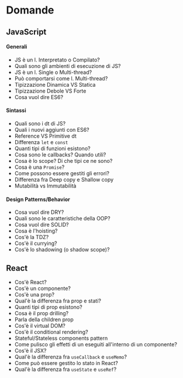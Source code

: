 # Domande

## JavaScript

#### Generali

- JS è un l. Interpretato o Compilato?
- Quali sono gli ambienti di esecuzione di JS?
- JS è un l. Single o Multi-thread?
- Può comportarsi come l. Multi-thread?
- Tipizzazione Dinamica VS Statica
- Tipizzazione Debole VS Forte
- Cosa vuol dire ES6?

#### Sintassi

- Quali sono i dt di JS?
- Quali i nuovi aggiunti con ES6?
- Reference VS Primitive dt
- Differenza `let` e `const`
- Quanti tipi di funzioni esistono?
- Cosa sono le callbacks? Quando utili?
- Cosa è lo scope? Di che tipi ce ne sono?
- Cosa è una `Promise`?
- Come possono essere gestiti gli errori?
- Differenza fra Deep copy e Shallow copy
- Mutabilità vs Immutabilità

#### Design Patterns/Behavior

- Cosa vuol dire DRY?
- Quali sono le caratteristiche della OOP?
- Cosa vuol dire SOLID?
- Cosa è l'hoisting?
- Cos'è la TDZ?
- Cos'è il currying?
- Cos'è lo shadowing (o shadow scope)?

## React

- Cos'è React?
- Cos'è un componente?
- Cos'è una prop?
- Qual'è la differenza fra prop e stati?
- Quanti tipi di prop esistono?
- Cosa è il prop drilling?
- Parla della children prop
- Cos'è il virtual DOM?
- Cos'è il conditional rendering?
- Stateful/Stateless components pattern
- Come pulisco gli effetti di un eseguiti all'interno di un componente?
- Cos'è il JSX?
- Qual'è la differenza fra `useCallback` e `useMemo`?
- Come può essere gestito lo stato in React?
- Qual'è la differenza fra `useState` e `useRef`?

